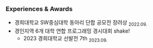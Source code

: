 ### Experiences & Awards
- 경희대학교 SW중심대학 동아리 단합 공모전 장려상 <sub>2022.09.</sub>
- 경인지역 6개 대학 연합 프로그래밍 경시대회 shake!
  - 2023 경희대학교 선발전 7th <sub>2023.09.</sub>
